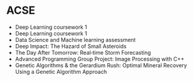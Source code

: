 # ACSE

- Deep Learning coursework 1
- Deep Learning coursework 1
- Data Science and Machine learning assessment
- Deep Impact: The Hazard of Small Asteroids
- The Day After Tomorrow: Real‑time Storm Forecasting
- Advanced Programming Group Project: Image Processing with C++
- Genetic Algorithms & the Gerardium Rush: Optimal Mineral Recovery Using a Genetic Algorithm Approach